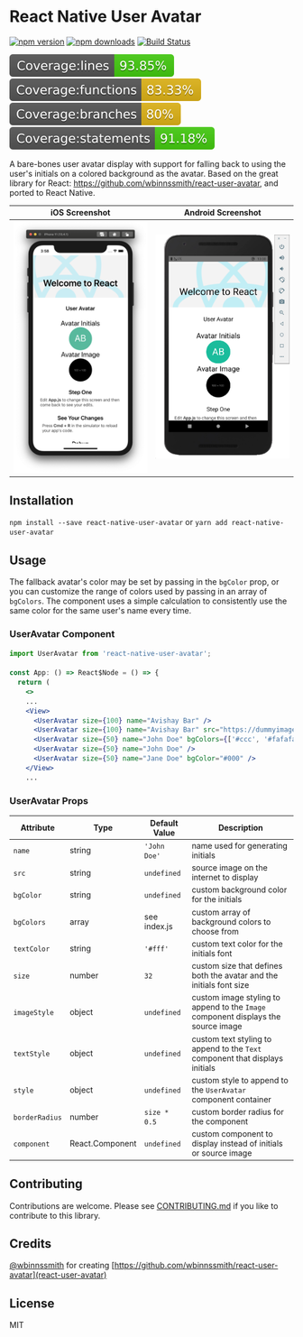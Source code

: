 # React Native User Avatar

[![npm version](https://img.shields.io/npm/v/react-native-user-avatar.svg?style=flat-square)](https://www.npmjs.com/package/react-native-user-avatar)
[![npm downloads](https://img.shields.io/npm/dm/react-native-user-avatar.svg?style=flat-square)](https://www.npmjs.com/package/react-native-user-avatar)
[![Build Status](https://travis-ci.org/avishayil/react-native-user-avatar.svg?branch=master)](https://travis-ci.org/avishayil/react-native-user-avatar)

![Coverage lines](./badges/badge-lines.svg)
![Coverage functions](./badges/badge-functions.svg)
![Coverage branches](./badges/badge-branches.svg)
![Coverage statements](./badges/badge-statements.svg)

A bare-bones user avatar display with support for falling back to using the user's initials on a colored background as the avatar.
Based on the great library for React: https://github.com/wbinnssmith/react-user-avatar, and ported to React Native.

iOS Screenshot             | Android Screenshot
:-------------------------:|:-------------------------:
<img src="./screenshots/ios.png" title="iOS Screenshot" width="250"> | <img src="./screenshots/android.png" title="Android Screenshot" width="250">

## Installation

`npm install --save react-native-user-avatar` or `yarn add react-native-user-avatar`

## Usage

The fallback avatar's color may be set by passing in the `bgColor` prop, or you can customize the range of colors
used by passing in an array of `bgColors`. The component uses a simple calculation to consistently use the same
color for the same user's name every time.

### UserAvatar Component

```jsx
import UserAvatar from 'react-native-user-avatar';

const App: () => React$Node = () => {
  return (
    <>
    ...
    <View>
      <UserAvatar size={100} name="Avishay Bar" />
      <UserAvatar size={100} name="Avishay Bar" src="https://dummyimage.com/100x100/000/fff" />
      <UserAvatar size={50} name="John Doe" bgColors={['#ccc', '#fafafa', '#ccaabb']}/>
      <UserAvatar size={50} name="John Doe" />
      <UserAvatar size={50} name="Jane Doe" bgColor="#000" />
    </View>
    ...
```

### UserAvatar Props

Attribute        | Type            | Default Value | Description
---------------- | --------------- | ------------- | -----------
`name`           | string          | `'John Doe'`  | name used for generating initials
`src`            | string          | `undefined`   | source image on the internet to display
`bgColor`        | string          | `undefined`   | custom background color for the initials
`bgColors`       | array           | see index.js  | custom array of background colors to choose from
`textColor`      | string          | `'#fff'`      | custom text color for the initials font
`size`           | number          | `32`          | custom size that defines both the avatar and the initials font size
`imageStyle`     | object          | `undefined`   | custom image styling to append to the `Image` component displays the source image
`textStyle`      | object          | `undefined`   | custom text styling to append to the `Text` component that displays initials
`style`          | object          | `undefined`   | custom style to append to the `UserAvatar` component container
`borderRadius`   | number          | `size * 0.5`  | custom border radius for the component
`component`      | React.Component | `undefined`   | custom component to display instead of initials or source image

## Contributing

Contributions are welcome. Please see [CONTRIBUTING.md](CONTRIBUTING.md) if you like to contribute to this library.

## Credits

[@wbinnssmith](https://github.com/wbinnssmith/) for creating [https://github.com/wbinnssmith/react-user-avatar](react-user-avatar)

## License

MIT
